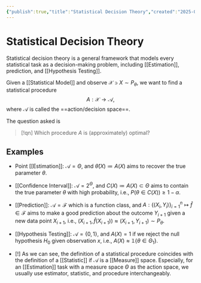 ```yaml
---
{"publish":true,"title":"Statistical Decision Theory","created":"2025-05-21T18:44:38","modified":"2025-05-24T19:42:37","cssclasses":""}
---
```



# Statistical Decision Theory
 
Statistical decision theory is a general framework that models every statistical task as a decision-making problem, including [[Estimation]], prediction, and [[Hypothesis Testing]].

Given a [[Statistical Model]] and observe $\mathcal{X}\ni X \sim P_{\theta }$, we want to find a statistical procedure
$$
A : \mathcal{X} \to \mathcal{A},
$$
where $\mathcal{A}$ is called the ==action/decision space==.

The question asked is

> [!qn] Which procedure $A$ is (approximately) optimal?

## Examples

- Point [[Estimation]]: $\mathcal{A} = \Theta$, and $\hat{\theta}(X)\coloneqq A(X)$ aims to recover the true parameter $\theta$.
- [[Confidence Interval]]: $\mathcal{A} = 2^{\Theta}$, and $C(X)\coloneqq A(X)\subset \Theta$ aims to contain the true parameter $\theta$ with high probability, i.e., $P(\theta \in C(X))\ge 1-\alpha$.
- [[Prediction]]: $\mathcal{A} = \mathscr{F}$ which is a function class, and $A : \{ (X_{i},Y_{i}) \}_{i=1}^{n} \mapsto \hat{f}\in \mathscr{F}$ aims to make a good prediction about the outcome $Y_{i+1}$ given a new data point $X_{i+1}$, i.e., $(X_{i+1},\hat{f}(X_{i+1}))\approx (X_{i+1},Y_{i+1}) \sim P_{\theta}$.
- [[Hypothesis Testing]]: $\mathcal{A} = \{0,1\}$, and $A(X) = 1$ if we reject the null hypothesis $H_0$ given observation $x$, i.e., $A(X) \approx \mathbb{1}\{ \theta\in \Theta _{1} \}$.

- [!] As we can see, the definition of a statistical procedure coincides with the definition of a [[Statistic]] if $\mathcal{A}$ is a [[Measure]] space. Especially, for an [[Estimation]] task with a measure space $\Theta$ as the action space, we usually use estimator, statistic, and procedure interchangeably.
